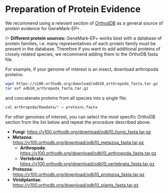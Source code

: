 # Preparation of Protein Evidence

We recommend using a relevant section of [OrthodDB](https://www.orthodb.org/?) as a general source of protein evidence for GeneMark-EP+.

!> **Different protein sources:** GeneMark-EP+ works best with a database of protein families, i.e. many representatives of each protein family must be present in the database. Therefore if you want to add additional proteins of closely related species, we recommend adding them to the OrthoDB fasta file.

For example, if your genome of interest is an insect, download arthropoda proteins:

```bash
wget https://v100.orthodb.org/download/odb10_arthropoda_fasta.tar.gz
tar xvf odb10_arthropoda_fasta.tar.gz
```

and concatenate proteins from all species into a single file:

```bash
cat arthropoda/Rawdata/* > proteins.fasta
```

For other genomes of interest, you can select the most specific OrthoDB
section from the list below and repeat the procedure described above.

* **Fungi**: https://v100.orthodb.org/download/odb10_fungi_fasta.tar.gz
* **Metazoa**: https://v100.orthodb.org/download/odb10_metazoa_fasta.tar.gz
    * **Arthropoda**: https://v100.orthodb.org/download/odb10_arthropoda_fasta.tar.gz
    * **Vertebrata**: https://v100.orthodb.org/download/odb10_vertebrata_fasta.tar.gz
* **Protozoa**: https://v100.orthodb.org/download/odb10_protozoa_fasta.tar.gz
* **Viridiplantae**: https://v100.orthodb.org/download/odb10_plants_fasta.tar.gz
